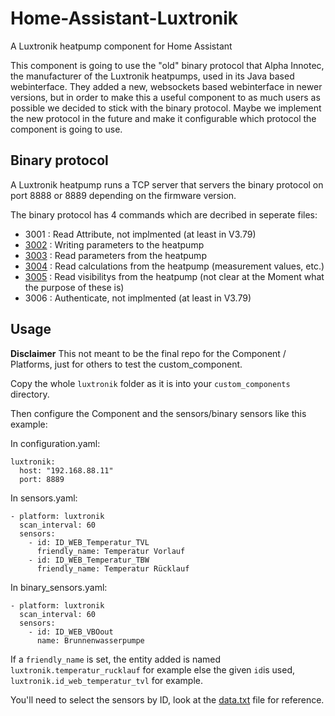 # Home-Assistant-Luxtronik

A Luxtronik heatpump component for Home Assistant

This component is going to use the "old" binary protocol that Alpha Innotec, the manufacturer of the Luxtronik heatpumps, used in its Java based webinterface. They added a new, websockets based webinterface in newer versions, but in order to make this a useful component to as much users as possible we decided to stick with the binary protocol.
Maybe we implement the new protocol in the future and make it configurable which protocol the component is going to use.

## Binary protocol

A Luxtronik heatpump runs a TCP server that servers the binary protocol on port 8888 or 8889 depending on the firmware version. 

The binary protocol has 4 commands which are decribed in seperate files:

- 3001 : Read Attribute, not implmented (at least in V3.79)
- [3002](3002.md) : Writing parameters to the heatpump
- [3003](3003.md) : Read parameters from the heatpump
- [3004](3004.md) : Read calculations from the heatpump (measurement values, etc.)
- [3005](3005.md) : Read visibilitys from  the heatpump (not clear at the Moment what the purpose of these is)
- 3006 : Authenticate, not implmented (at least in V3.79)


## Usage

**Disclaimer**
This not meant to be the final repo for the Component / Platforms, just for others to test the custom_component.

Copy the whole `luxtronik` folder as it is into your `custom_components` directory.

Then configure the Component and the sensors/binary sensors like this example:

In configuration.yaml:
```
luxtronik:
  host: "192.168.88.11"
  port: 8889
```
In sensors.yaml:
```
- platform: luxtronik
  scan_interval: 60
  sensors:
    - id: ID_WEB_Temperatur_TVL
      friendly_name: Temperatur Vorlauf
    - id: ID_WEB_Temperatur_TBW
      friendly_name: Temperatur Rücklauf
```
In binary_sensors.yaml:
```
- platform: luxtronik
  scan_interval: 60
  sensors:
    - id: ID_WEB_VBOout
      name: Brunnenwasserpumpe
```

If a `friendly_name` is set, the entity added is named `luxtronik.temperatur_rucklauf` for example else the given `id`is used, `luxtronik.id_web_temperatur_tvl` for example.

You'll need to select the sensors by ID, look at the [data.txt](data.txt) file for reference.
